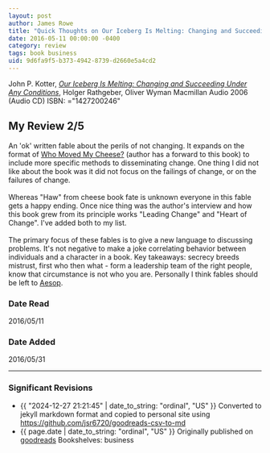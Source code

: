 ```yaml
---
layout: post
author: James Rowe
title: "Quick Thoughts on Our Iceberg Is Melting: Changing and Succeeding Under Any Conditions"
date: 2016-05-11 00:00:00 -0400
category: review
tags: book business
uid: 9d6fa9f5-b373-4942-8739-d2660e5a4cd2
---
```


John P. Kotter, *[Our Iceberg Is Melting: Changing and Succeeding Under Any Conditions](https://www.goodreads.com/book/show/1234204)*, Holger Rathgeber, Oliver Wyman Macmillan Audio 2006 (Audio CD) ISBN: ="1427200246"

## My Review 2/5

An 'ok' written fable about the perils of not changing. It expands on the format of [Who Moved My Cheese?](https://www.goodreads.com/book/show/4894) (author has a forward to this book) to include more specific methods to disseminating change. One thing I did not like about the book was it did not focus on the failings of change, or on the failures of change.<br/><br/>Whereas "Haw" from cheese book fate is unknown everyone in this fable gets a happy ending. Once nice thing was the author's interview and how this book grew from its principle works "Leading Change" and "Heart of Change". I've added both to my list.<br/><br/>The primary focus of these fables is to give a new language to discussing problems. It's not negative to make a joke correlating behavior between individuals and a character in a book. Key takeaways: secrecy breeds mistrust, first who then what - form a leadership team of the right people, know that circumstance is not who you are. Personally I think fables should be left to [Aesop](https://www.goodreads.com/author/show/12452).

### Date Read
2016/05/11

### Date Added
2016/05/31

---

### Significant Revisions

- {{ "2024-12-27 21:21:45" | date_to_string: "ordinal", "US" }} Converted to jekyll markdown format and copied to personal site using <https://github.com/jsr6720/goodreads-csv-to-md>
- {{ page.date | date_to_string: "ordinal", "US" }} Originally published on [goodreads](https://www.goodreads.com) Bookshelves: business